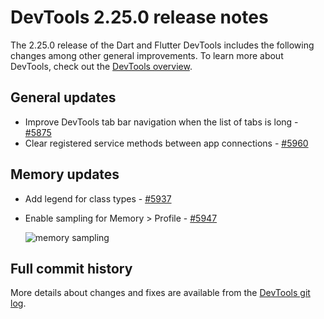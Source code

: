 # DevTools 2.25.0 release notes

The 2.25.0 release of the Dart and Flutter DevTools
includes the following changes among other general improvements.
To learn more about DevTools, check out the
[DevTools overview](https://docs.flutter.dev/tools/devtools/overview).

## General updates

- Improve DevTools tab bar navigation when the list of tabs is long -
  [#5875](https://github.com/flutter/devtools/pull/5875)
- Clear registered service methods between app connections -
  [#5960](https://github.com/flutter/devtools/pull/5960)

## Memory updates

- Add legend for class types -
  [#5937](https://github.com/flutter/devtools/pull/5937)
- Enable sampling for Memory > Profile -
  [#5947](https://github.com/flutter/devtools/pull/5947)

  ![memory sampling]({{site.url}}/tools/devtools/release-notes/images-2.25.0/memory.png "memory_sampling")

## Full commit history

More details about changes and fixes are available from the
[DevTools git log](https://github.com/flutter/devtools/commits/master).
